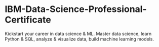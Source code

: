 # IBM-Data-Science-Professional-Certificate
Kickstart your career in data science &amp; ML. Master data science, learn Python &amp; SQL, analyze &amp; visualize data, build machine learning models.
